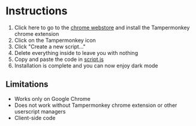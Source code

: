 # Instructions
1. Click here to go to the [chrome webstore](https://chrome.google.com/webstore/detail/tampermonkey/dhdgffkkebhmkfjojejmpbldmpobfkfo?hl=en) and install the Tampermonkey chrome extension
2. Click on the Tampermonkey icon
3. Click "Create a new script..."
4. Delete everything inside to leave you with nothing
5. Copy and paste the code in [script.js](script.js)
6. Installation is complete and you can now enjoy dark mode


## Limitations
* Works only on Google Chrome
* Does not work without Tampermonkey chrome extension or other userscript managers
* Client-side code
